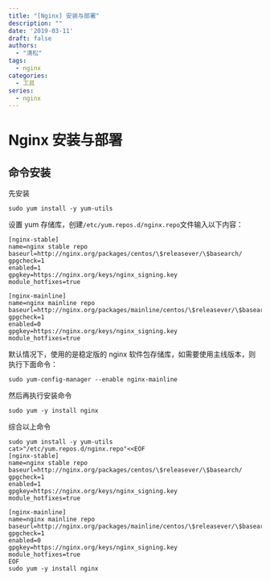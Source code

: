 ```yaml
---
title: "[Nginx] 安装与部署"
description: ""
date: '2019-03-11'
draft: false
authors:
  - "清松"
tags:
  - nginx
categories:
  - 工具
series:
  - nginx
---
```


# Nginx 安装与部署
## 命令安装
先安装
```
sudo yum install -y yum-utils
```
设置 yum 存储库，创建`/etc/yum.repos.d/nginx.repo`文件输入以下内容：
```
[nginx-stable]
name=nginx stable repo
baseurl=http://nginx.org/packages/centos/\$releasever/\$basearch/
gpgcheck=1
enabled=1
gpgkey=https://nginx.org/keys/nginx_signing.key
module_hotfixes=true

[nginx-mainline]
name=nginx mainline repo
baseurl=http://nginx.org/packages/mainline/centos/\$releasever/\$basearch/
gpgcheck=1
enabled=0
gpgkey=https://nginx.org/keys/nginx_signing.key
module_hotfixes=true
```
默认情况下，使用的是稳定版的 nginx
软件包存储库，如需要使用主线版本，则执行下面命令：
```
sudo yum-config-manager --enable nginx-mainline
```
然后再执行安装命令
```
sudo yum -y install nginx
```

综合以上命令
``` shell
sudo yum install -y yum-utils
cat>"/etc/yum.repos.d/nginx.repo"<<EOF
[nginx-stable]
name=nginx stable repo
baseurl=http://nginx.org/packages/centos/\$releasever/\$basearch/
gpgcheck=1
enabled=1
gpgkey=https://nginx.org/keys/nginx_signing.key
module_hotfixes=true

[nginx-mainline]
name=nginx mainline repo
baseurl=http://nginx.org/packages/mainline/centos/\$releasever/\$basearch/
gpgcheck=1
enabled=0
gpgkey=https://nginx.org/keys/nginx_signing.key
module_hotfixes=true
EOF
sudo yum -y install nginx
```
